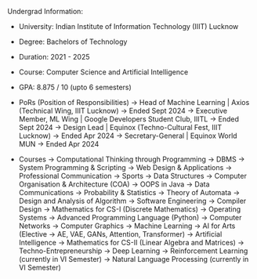 Undergrad Information:

- University: Indian Institute of Information Technology (IIIT) Lucknow
- Degree: Bachelors of Technology
- Duration: 2021 - 2025
- Course: Computer Science and Artificial Intelligence
- GPA: 8.875 / 10 (upto 6 semesters)
- PoRs (Position of Responsibilities)
  -> Head of Machine Learning | Axios (Technical Wing, IIIT Lucknow) -> Ended Sept 2024
  -> Executive Member, ML Wing | Google Developers Student Club, IIITL -> Ended Sept 2024
  -> Design Lead | Equinox (Techno-Cultural Fest, IIIT Lucknow) -> Ended Apr 2024
  -> Secretary-General | Equinox World MUN -> Ended Apr 2024

- Courses
  -> Computational Thinking through Programming
  -> DBMS
  -> System Programming & Scripting
  -> Web Design & Applications
  -> Professional Communication
  -> Sports
  -> Data Structures
  -> Computer Organisation & Architecture (COA)
  -> OOPS in Java
  -> Data Communications
  -> Probability & Statistics
  -> Theory of Automata
  -> Design and Analysis of Algorithm
  -> Software Engineering
  -> Compiler Design
  -> Mathematics for CS-I (Discrete Mathematics)
  -> Operating Systems
  -> Advanced Programming Language (Python)
  -> Computer Networks
  -> Computer Graphics
  -> Machine Learning
  -> AI for Arts (Elective -> AE, VAE, GANs, Attention, Transformer)
  -> Artificial Intelligence
  -> Mathematics for CS-II (Linear Algebra and Matrices)
  -> Techno-Entrepreneurship
  -> Deep Learning
  -> Reinforcement Learning (currently in VI Semester)
  -> Natural Language Processing (currently in VI Semester)
